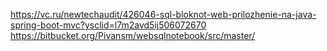https://vc.ru/newtechaudit/426046-sql-bloknot-web-prilozhenie-na-java-spring-boot-mvc?ysclid=l7m2avd5ij506072670
https://bitbucket.org/Pivansm/websqlnotebook/src/master/
